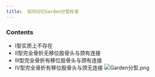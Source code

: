 ```yaml
---
title:  如何记忆Garden分型标准
--- 
```


### Contents
- Ⅰ型实质上不存在
- Ⅱ型完全骨折无移位股骨头与颈有连接
- Ⅲ型完全骨折有移位股骨头与颈有连接
- Ⅳ型完全骨折有移位股骨头与颈无连接
![Garden分型.png](/note-images/Garden分型.png)
